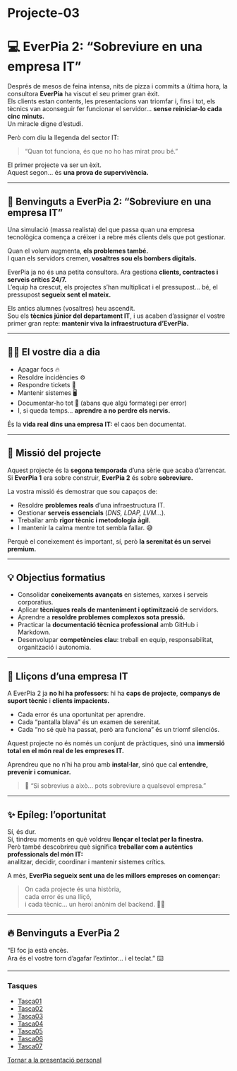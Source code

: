 # Projecte-03
# 💻 EverPia 2: “Sobreviure en una empresa IT”

Després de mesos de feina intensa, nits de pizza i commits a última hora, la consultora **EverPia** ha viscut el seu primer gran èxit.  
Els clients estan contents, les presentacions van triomfar i, fins i tot, els tècnics van aconseguir fer funcionar el servidor… **sense reiniciar-lo cada cinc minuts.**  
Un miracle digne d’estudi.

Però com diu la llegenda del sector IT:

> “Quan tot funciona, és que no ho has mirat prou bé.”

El primer projecte va ser un èxit.  
Aquest segon… és **una prova de supervivència.**

---

## 🏢 Benvinguts a EverPia 2: “Sobreviure en una empresa IT”

Una simulació (massa realista) del que passa quan una empresa tecnològica comença a créixer i a rebre més clients dels que pot gestionar.

Quan el volum augmenta, **els problemes també.**  
I quan els servidors cremen, **vosaltres sou els bombers digitals.**

EverPia ja no és una petita consultora. Ara gestiona **clients, contractes i serveis crítics 24/7.**  
L’equip ha crescut, els projectes s’han multiplicat i el pressupost… bé, el pressupost **segueix sent el mateix.**

Els antics alumnes (vosaltres) heu ascendit.  
Sou els **tècnics júnior del departament IT**, i us acaben d’assignar el vostre primer gran repte: **mantenir viva la infraestructura d’EverPia.**

---

## 🧑‍💻 El vostre dia a dia

- Apagar focs 🔥  
- Resoldre incidències ⚙️  
- Respondre tickets 📩  
- Mantenir sistemes 🖥️  
- Documentar-ho tot 📝 (abans que algú formategi per error)  
- I, si queda temps... **aprendre a no perdre els nervis.**

És la **vida real dins una empresa IT:** el caos ben documentat.

---

## 🎯 Missió del projecte

Aquest projecte és la **segona temporada** d’una sèrie que acaba d’arrencar.  
Si **EverPia 1** era sobre construir, **EverPia 2** és sobre **sobreviure.**

La vostra missió és demostrar que sou capaços de:

- Resoldre **problemes reals** d’una infraestructura IT.  
- Gestionar **serveis essencials** (*DNS, LDAP, LVM*...).  
- Treballar amb **rigor tècnic i metodologia àgil.**  
- I mantenir la calma mentre tot sembla fallar. 😅  

Perquè el coneixement és important, sí, però **la serenitat és un servei premium.**

---

## 💡 Objectius formatius

- Consolidar **coneixements avançats** en sistemes, xarxes i serveis corporatius.  
- Aplicar **tècniques reals de manteniment i optimització** de servidors.  
- Aprendre a **resoldre problemes complexos sota pressió.**  
- Practicar la **documentació tècnica professional** amb GitHub i Markdown.  
- Desenvolupar **competències clau**: treball en equip, responsabilitat, organització i autonomia.

---

## 🧠 Lliçons d’una empresa IT

A EverPia 2 ja **no hi ha professors**: hi ha **caps de projecte**, **companys de suport tècnic** i **clients impacients.**

- Cada error és una oportunitat per aprendre.  
- Cada “pantalla blava” és un examen de serenitat.  
- Cada “no sé què ha passat, però ara funciona” és un triomf silenciós.  

Aquest projecte no és només un conjunt de pràctiques, sinó una **immersió total en el món real de les empreses IT.**

Aprendreu que no n’hi ha prou amb **instal·lar**, sinó que cal **entendre, prevenir i comunicar.**

> 💬 “Si sobrevius a això... pots sobreviure a qualsevol empresa.”

---

## ✨ Epíleg: l’oportunitat

Sí, és dur.  
Sí, tindreu moments en què voldreu **llençar el teclat per la finestra.**  
Però també descobrireu què significa **treballar com a autèntics professionals del món IT:**  
analitzar, decidir, coordinar i mantenir sistemes crítics.

A més, **EverPia segueix sent una de les millors empreses on començar:**

> On cada projecte és una història,  
> cada error és una lliçó,  
> i cada tècnic… un heroi anònim del backend. 🦸‍♂️

---

## 🔥 Benvinguts a EverPia 2

“El foc ja està encès.  
Ara és el vostre torn d’agafar l’extintor… i el teclat.” ⌨️

---

### Tasques
- [Tasca01](Tasca01/README.md)
- [Tasca02](Tasca02/README.md)
- [Tasca03](Tasca03/README.md)
- [Tasca04](Tasca04/README.md)
- [Tasca05](Tasca05/README.md)
- [Tasca06](Tasca06/README.md)
- [Tasca07](Tasca07/README.md)

[Tornar a la presentació personal](https://github.com/ArnauDominguez)
